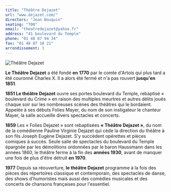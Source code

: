 ```yaml
---
title: "Théâtre Dejazet"
url: "www.dejazet.com/"
directors: "Jean Bouquin"
seating: "700"
email: "theatredejazet@yahoo.fr"
address: "41 boulevard du Temple"
phone: "01 48 87 94 34"
fax: "01 48 87 10 21"
arrondissement: 3
---
```


![Théâtre Dejazet](../images/3eme/theatre-dejazet/theatre-dejazet-2.jpg)

**Le Théâtre Dejazet** a été fondé **en 1770** par le comte d'Artois qui plus tard a été couronné Charles X. Il a alors été fermé et n'a pas rouvert **jusqu'en 1851**. 

**1851 Le théâtre Dejazet** ouvre ses portes boulevard du Temple, rebaptisé « boulevard du Crime » en raison des multiples meurtres et autres délits joués chaque soir sur les nombreuses scènes des théâtres qui le bordaient. Appelée à ses débuts Folies Mayer, du nom de son instigateur le chanteur Mayer, la salle accueille divers spectacles et concerts.

**1859** Les « Folies Dejazet » sont rebaptisées **« Théâtre Dejazet »**, du nom de la comédienne Pauline Virginie Dejazet qui cède la direction du théâtre à son fils Joseph Eugène Dejazet. S’y succèdent opérettes et pièces comiques à succès. Seule salle de spectacles du boulevard du Temple épargnée par les démolitions ordonnées par le baron Haussmann dans les années 1860, le théâtre ferme à la fin des **années 1930**, avant de manquer une fois de plus d'être détruit **en 1970**.

**1977** Depuis sa réouverture, **le théâtre Dejazet** programme à la fois des pièces des répertoires classique et contemporain, des spectacles de danse, des shows d'humoristes mais aussi des comédies musicales et des concerts de chansons françaises pour l'essentiel.
